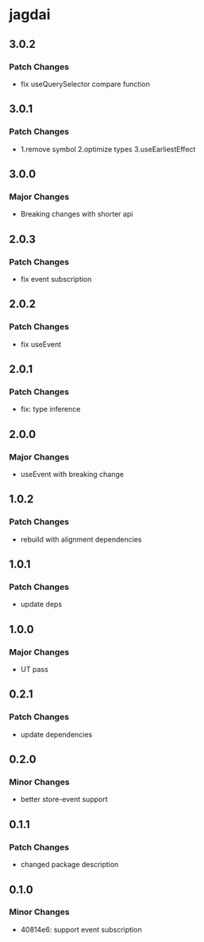 # jagdai

## 3.0.2

### Patch Changes

- fix useQuerySelector compare function

## 3.0.1

### Patch Changes

- 1.remove symbol 2.optimize types 3.useEarliestEffect

## 3.0.0

### Major Changes

- Breaking changes with shorter api

## 2.0.3

### Patch Changes

- fix event subscription

## 2.0.2

### Patch Changes

- fix useEvent

## 2.0.1

### Patch Changes

- fix: type inference

## 2.0.0

### Major Changes

- useEvent with breaking change

## 1.0.2

### Patch Changes

- rebuild with alignment dependencies

## 1.0.1

### Patch Changes

- update deps

## 1.0.0

### Major Changes

- UT pass

## 0.2.1

### Patch Changes

- update dependencies

## 0.2.0

### Minor Changes

- better store-event support

## 0.1.1

### Patch Changes

- changed package description

## 0.1.0

### Minor Changes

- 40814e6: support event subscription
